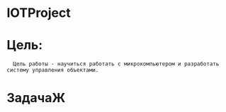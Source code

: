  # IOTProject

# Цель:

      Цель работы - научиться работать с микрокомпьютером и разработать систему управления объектами.
      
# ЗадачаЖ
